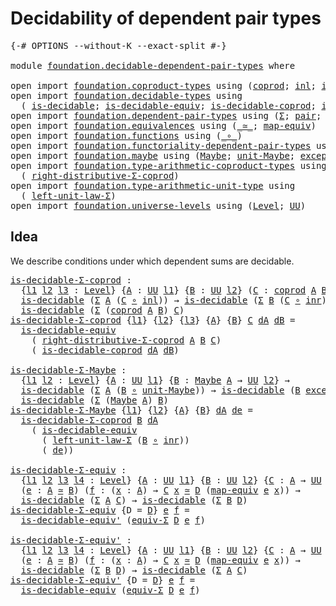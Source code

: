 # Decidability of dependent pair types

<pre class="Agda"><a id="49" class="Symbol">{-#</a> <a id="53" class="Keyword">OPTIONS</a> <a id="61" class="Pragma">--without-K</a> <a id="73" class="Pragma">--exact-split</a> <a id="87" class="Symbol">#-}</a>

<a id="92" class="Keyword">module</a> <a id="99" href="foundation.decidable-dependent-pair-types.html" class="Module">foundation.decidable-dependent-pair-types</a> <a id="141" class="Keyword">where</a>

<a id="148" class="Keyword">open</a> <a id="153" class="Keyword">import</a> <a id="160" href="foundation.coproduct-types.html" class="Module">foundation.coproduct-types</a> <a id="187" class="Keyword">using</a> <a id="193" class="Symbol">(</a><a id="194" href="foundation.coproduct-types.html#1168" class="Datatype">coprod</a><a id="200" class="Symbol">;</a> <a id="202" href="foundation.coproduct-types.html#1239" class="InductiveConstructor">inl</a><a id="205" class="Symbol">;</a> <a id="207" href="foundation.coproduct-types.html#1262" class="InductiveConstructor">inr</a><a id="210" class="Symbol">)</a>
<a id="212" class="Keyword">open</a> <a id="217" class="Keyword">import</a> <a id="224" href="foundation.decidable-types.html" class="Module">foundation.decidable-types</a> <a id="251" class="Keyword">using</a>
  <a id="259" class="Symbol">(</a> <a id="261" href="foundation.decidable-types.html#1905" class="Function">is-decidable</a><a id="273" class="Symbol">;</a> <a id="275" href="foundation.decidable-types.html#5701" class="Function">is-decidable-equiv</a><a id="293" class="Symbol">;</a> <a id="295" href="foundation.decidable-types.html#2953" class="Function">is-decidable-coprod</a><a id="314" class="Symbol">;</a> <a id="316" href="foundation.decidable-types.html#5847" class="Function">is-decidable-equiv&#39;</a><a id="335" class="Symbol">)</a>
<a id="337" class="Keyword">open</a> <a id="342" class="Keyword">import</a> <a id="349" href="foundation.dependent-pair-types.html" class="Module">foundation.dependent-pair-types</a> <a id="381" class="Keyword">using</a> <a id="387" class="Symbol">(</a><a id="388" href="foundation-core.dependent-pair-types.html#515" class="Record">Σ</a><a id="389" class="Symbol">;</a> <a id="391" href="foundation-core.dependent-pair-types.html#588" class="InductiveConstructor">pair</a><a id="395" class="Symbol">;</a> <a id="397" href="foundation-core.dependent-pair-types.html#605" class="Field">pr1</a><a id="400" class="Symbol">;</a> <a id="402" href="foundation-core.dependent-pair-types.html#617" class="Field">pr2</a><a id="405" class="Symbol">)</a>
<a id="407" class="Keyword">open</a> <a id="412" class="Keyword">import</a> <a id="419" href="foundation.equivalences.html" class="Module">foundation.equivalences</a> <a id="443" class="Keyword">using</a> <a id="449" class="Symbol">(</a><a id="450" href="foundation-core.equivalences.html#1621" class="Function Operator">_≃_</a><a id="453" class="Symbol">;</a> <a id="455" href="foundation-core.equivalences.html#1821" class="Function">map-equiv</a><a id="464" class="Symbol">)</a>
<a id="466" class="Keyword">open</a> <a id="471" class="Keyword">import</a> <a id="478" href="foundation.functions.html" class="Module">foundation.functions</a> <a id="499" class="Keyword">using</a> <a id="505" class="Symbol">(</a><a id="506" href="foundation-core.functions.html#420" class="Function Operator">_∘_</a><a id="509" class="Symbol">)</a>
<a id="511" class="Keyword">open</a> <a id="516" class="Keyword">import</a> <a id="523" href="foundation.functoriality-dependent-pair-types.html" class="Module">foundation.functoriality-dependent-pair-types</a> <a id="569" class="Keyword">using</a> <a id="575" class="Symbol">(</a><a id="576" href="foundation-core.functoriality-dependent-pair-types.html#10434" class="Function">equiv-Σ</a><a id="583" class="Symbol">)</a>
<a id="585" class="Keyword">open</a> <a id="590" class="Keyword">import</a> <a id="597" href="foundation.maybe.html" class="Module">foundation.maybe</a> <a id="614" class="Keyword">using</a> <a id="620" class="Symbol">(</a><a id="621" href="foundation.maybe.html#1449" class="Function">Maybe</a><a id="626" class="Symbol">;</a> <a id="628" href="foundation.maybe.html#1508" class="Function">unit-Maybe</a><a id="638" class="Symbol">;</a> <a id="640" href="foundation.maybe.html#1576" class="Function">exception-Maybe</a><a id="655" class="Symbol">)</a>
<a id="657" class="Keyword">open</a> <a id="662" class="Keyword">import</a> <a id="669" href="foundation.type-arithmetic-coproduct-types.html" class="Module">foundation.type-arithmetic-coproduct-types</a> <a id="712" class="Keyword">using</a>
  <a id="720" class="Symbol">(</a> <a id="722" href="foundation.type-arithmetic-coproduct-types.html#5409" class="Function">right-distributive-Σ-coprod</a><a id="749" class="Symbol">)</a>
<a id="751" class="Keyword">open</a> <a id="756" class="Keyword">import</a> <a id="763" href="foundation.type-arithmetic-unit-type.html" class="Module">foundation.type-arithmetic-unit-type</a> <a id="800" class="Keyword">using</a>
  <a id="808" class="Symbol">(</a> <a id="810" href="foundation.type-arithmetic-unit-type.html#1542" class="Function">left-unit-law-Σ</a><a id="825" class="Symbol">)</a>
<a id="827" class="Keyword">open</a> <a id="832" class="Keyword">import</a> <a id="839" href="foundation.universe-levels.html" class="Module">foundation.universe-levels</a> <a id="866" class="Keyword">using</a> <a id="872" class="Symbol">(</a><a id="873" href="Agda.Primitive.html#597" class="Postulate">Level</a><a id="878" class="Symbol">;</a> <a id="880" href="foundation-core.universe-levels.html#235" class="Primitive">UU</a><a id="882" class="Symbol">)</a>
</pre>
## Idea

We describe conditions under which dependent sums are decidable.

<pre class="Agda"><a id="is-decidable-Σ-coprod"></a><a id="972" href="foundation.decidable-dependent-pair-types.html#972" class="Function">is-decidable-Σ-coprod</a> <a id="994" class="Symbol">:</a>
  <a id="998" class="Symbol">{</a><a id="999" href="foundation.decidable-dependent-pair-types.html#999" class="Bound">l1</a> <a id="1002" href="foundation.decidable-dependent-pair-types.html#1002" class="Bound">l2</a> <a id="1005" href="foundation.decidable-dependent-pair-types.html#1005" class="Bound">l3</a> <a id="1008" class="Symbol">:</a> <a id="1010" href="Agda.Primitive.html#597" class="Postulate">Level</a><a id="1015" class="Symbol">}</a> <a id="1017" class="Symbol">{</a><a id="1018" href="foundation.decidable-dependent-pair-types.html#1018" class="Bound">A</a> <a id="1020" class="Symbol">:</a> <a id="1022" href="foundation-core.universe-levels.html#235" class="Primitive">UU</a> <a id="1025" href="foundation.decidable-dependent-pair-types.html#999" class="Bound">l1</a><a id="1027" class="Symbol">}</a> <a id="1029" class="Symbol">{</a><a id="1030" href="foundation.decidable-dependent-pair-types.html#1030" class="Bound">B</a> <a id="1032" class="Symbol">:</a> <a id="1034" href="foundation-core.universe-levels.html#235" class="Primitive">UU</a> <a id="1037" href="foundation.decidable-dependent-pair-types.html#1002" class="Bound">l2</a><a id="1039" class="Symbol">}</a> <a id="1041" class="Symbol">(</a><a id="1042" href="foundation.decidable-dependent-pair-types.html#1042" class="Bound">C</a> <a id="1044" class="Symbol">:</a> <a id="1046" href="foundation.coproduct-types.html#1168" class="Datatype">coprod</a> <a id="1053" href="foundation.decidable-dependent-pair-types.html#1018" class="Bound">A</a> <a id="1055" href="foundation.decidable-dependent-pair-types.html#1030" class="Bound">B</a> <a id="1057" class="Symbol">→</a> <a id="1059" href="foundation-core.universe-levels.html#235" class="Primitive">UU</a> <a id="1062" href="foundation.decidable-dependent-pair-types.html#1005" class="Bound">l3</a><a id="1064" class="Symbol">)</a> <a id="1066" class="Symbol">→</a>
  <a id="1070" href="foundation.decidable-types.html#1905" class="Function">is-decidable</a> <a id="1083" class="Symbol">(</a><a id="1084" href="foundation-core.dependent-pair-types.html#515" class="Record">Σ</a> <a id="1086" href="foundation.decidable-dependent-pair-types.html#1018" class="Bound">A</a> <a id="1088" class="Symbol">(</a><a id="1089" href="foundation.decidable-dependent-pair-types.html#1042" class="Bound">C</a> <a id="1091" href="foundation-core.functions.html#420" class="Function Operator">∘</a> <a id="1093" href="foundation.coproduct-types.html#1239" class="InductiveConstructor">inl</a><a id="1096" class="Symbol">))</a> <a id="1099" class="Symbol">→</a> <a id="1101" href="foundation.decidable-types.html#1905" class="Function">is-decidable</a> <a id="1114" class="Symbol">(</a><a id="1115" href="foundation-core.dependent-pair-types.html#515" class="Record">Σ</a> <a id="1117" href="foundation.decidable-dependent-pair-types.html#1030" class="Bound">B</a> <a id="1119" class="Symbol">(</a><a id="1120" href="foundation.decidable-dependent-pair-types.html#1042" class="Bound">C</a> <a id="1122" href="foundation-core.functions.html#420" class="Function Operator">∘</a> <a id="1124" href="foundation.coproduct-types.html#1262" class="InductiveConstructor">inr</a><a id="1127" class="Symbol">))</a> <a id="1130" class="Symbol">→</a>
  <a id="1134" href="foundation.decidable-types.html#1905" class="Function">is-decidable</a> <a id="1147" class="Symbol">(</a><a id="1148" href="foundation-core.dependent-pair-types.html#515" class="Record">Σ</a> <a id="1150" class="Symbol">(</a><a id="1151" href="foundation.coproduct-types.html#1168" class="Datatype">coprod</a> <a id="1158" href="foundation.decidable-dependent-pair-types.html#1018" class="Bound">A</a> <a id="1160" href="foundation.decidable-dependent-pair-types.html#1030" class="Bound">B</a><a id="1161" class="Symbol">)</a> <a id="1163" href="foundation.decidable-dependent-pair-types.html#1042" class="Bound">C</a><a id="1164" class="Symbol">)</a>
<a id="1166" href="foundation.decidable-dependent-pair-types.html#972" class="Function">is-decidable-Σ-coprod</a> <a id="1188" class="Symbol">{</a><a id="1189" href="foundation.decidable-dependent-pair-types.html#1189" class="Bound">l1</a><a id="1191" class="Symbol">}</a> <a id="1193" class="Symbol">{</a><a id="1194" href="foundation.decidable-dependent-pair-types.html#1194" class="Bound">l2</a><a id="1196" class="Symbol">}</a> <a id="1198" class="Symbol">{</a><a id="1199" href="foundation.decidable-dependent-pair-types.html#1199" class="Bound">l3</a><a id="1201" class="Symbol">}</a> <a id="1203" class="Symbol">{</a><a id="1204" href="foundation.decidable-dependent-pair-types.html#1204" class="Bound">A</a><a id="1205" class="Symbol">}</a> <a id="1207" class="Symbol">{</a><a id="1208" href="foundation.decidable-dependent-pair-types.html#1208" class="Bound">B</a><a id="1209" class="Symbol">}</a> <a id="1211" href="foundation.decidable-dependent-pair-types.html#1211" class="Bound">C</a> <a id="1213" href="foundation.decidable-dependent-pair-types.html#1213" class="Bound">dA</a> <a id="1216" href="foundation.decidable-dependent-pair-types.html#1216" class="Bound">dB</a> <a id="1219" class="Symbol">=</a>
  <a id="1223" href="foundation.decidable-types.html#5701" class="Function">is-decidable-equiv</a>
    <a id="1246" class="Symbol">(</a> <a id="1248" href="foundation.type-arithmetic-coproduct-types.html#5409" class="Function">right-distributive-Σ-coprod</a> <a id="1276" href="foundation.decidable-dependent-pair-types.html#1204" class="Bound">A</a> <a id="1278" href="foundation.decidable-dependent-pair-types.html#1208" class="Bound">B</a> <a id="1280" href="foundation.decidable-dependent-pair-types.html#1211" class="Bound">C</a><a id="1281" class="Symbol">)</a>
    <a id="1287" class="Symbol">(</a> <a id="1289" href="foundation.decidable-types.html#2953" class="Function">is-decidable-coprod</a> <a id="1309" href="foundation.decidable-dependent-pair-types.html#1213" class="Bound">dA</a> <a id="1312" href="foundation.decidable-dependent-pair-types.html#1216" class="Bound">dB</a><a id="1314" class="Symbol">)</a>

<a id="is-decidable-Σ-Maybe"></a><a id="1317" href="foundation.decidable-dependent-pair-types.html#1317" class="Function">is-decidable-Σ-Maybe</a> <a id="1338" class="Symbol">:</a>
  <a id="1342" class="Symbol">{</a><a id="1343" href="foundation.decidable-dependent-pair-types.html#1343" class="Bound">l1</a> <a id="1346" href="foundation.decidable-dependent-pair-types.html#1346" class="Bound">l2</a> <a id="1349" class="Symbol">:</a> <a id="1351" href="Agda.Primitive.html#597" class="Postulate">Level</a><a id="1356" class="Symbol">}</a> <a id="1358" class="Symbol">{</a><a id="1359" href="foundation.decidable-dependent-pair-types.html#1359" class="Bound">A</a> <a id="1361" class="Symbol">:</a> <a id="1363" href="foundation-core.universe-levels.html#235" class="Primitive">UU</a> <a id="1366" href="foundation.decidable-dependent-pair-types.html#1343" class="Bound">l1</a><a id="1368" class="Symbol">}</a> <a id="1370" class="Symbol">{</a><a id="1371" href="foundation.decidable-dependent-pair-types.html#1371" class="Bound">B</a> <a id="1373" class="Symbol">:</a> <a id="1375" href="foundation.maybe.html#1449" class="Function">Maybe</a> <a id="1381" href="foundation.decidable-dependent-pair-types.html#1359" class="Bound">A</a> <a id="1383" class="Symbol">→</a> <a id="1385" href="foundation-core.universe-levels.html#235" class="Primitive">UU</a> <a id="1388" href="foundation.decidable-dependent-pair-types.html#1346" class="Bound">l2</a><a id="1390" class="Symbol">}</a> <a id="1392" class="Symbol">→</a>
  <a id="1396" href="foundation.decidable-types.html#1905" class="Function">is-decidable</a> <a id="1409" class="Symbol">(</a><a id="1410" href="foundation-core.dependent-pair-types.html#515" class="Record">Σ</a> <a id="1412" href="foundation.decidable-dependent-pair-types.html#1359" class="Bound">A</a> <a id="1414" class="Symbol">(</a><a id="1415" href="foundation.decidable-dependent-pair-types.html#1371" class="Bound">B</a> <a id="1417" href="foundation-core.functions.html#420" class="Function Operator">∘</a> <a id="1419" href="foundation.maybe.html#1508" class="Function">unit-Maybe</a><a id="1429" class="Symbol">))</a> <a id="1432" class="Symbol">→</a> <a id="1434" href="foundation.decidable-types.html#1905" class="Function">is-decidable</a> <a id="1447" class="Symbol">(</a><a id="1448" href="foundation.decidable-dependent-pair-types.html#1371" class="Bound">B</a> <a id="1450" href="foundation.maybe.html#1576" class="Function">exception-Maybe</a><a id="1465" class="Symbol">)</a> <a id="1467" class="Symbol">→</a>
  <a id="1471" href="foundation.decidable-types.html#1905" class="Function">is-decidable</a> <a id="1484" class="Symbol">(</a><a id="1485" href="foundation-core.dependent-pair-types.html#515" class="Record">Σ</a> <a id="1487" class="Symbol">(</a><a id="1488" href="foundation.maybe.html#1449" class="Function">Maybe</a> <a id="1494" href="foundation.decidable-dependent-pair-types.html#1359" class="Bound">A</a><a id="1495" class="Symbol">)</a> <a id="1497" href="foundation.decidable-dependent-pair-types.html#1371" class="Bound">B</a><a id="1498" class="Symbol">)</a>
<a id="1500" href="foundation.decidable-dependent-pair-types.html#1317" class="Function">is-decidable-Σ-Maybe</a> <a id="1521" class="Symbol">{</a><a id="1522" href="foundation.decidable-dependent-pair-types.html#1522" class="Bound">l1</a><a id="1524" class="Symbol">}</a> <a id="1526" class="Symbol">{</a><a id="1527" href="foundation.decidable-dependent-pair-types.html#1527" class="Bound">l2</a><a id="1529" class="Symbol">}</a> <a id="1531" class="Symbol">{</a><a id="1532" href="foundation.decidable-dependent-pair-types.html#1532" class="Bound">A</a><a id="1533" class="Symbol">}</a> <a id="1535" class="Symbol">{</a><a id="1536" href="foundation.decidable-dependent-pair-types.html#1536" class="Bound">B</a><a id="1537" class="Symbol">}</a> <a id="1539" href="foundation.decidable-dependent-pair-types.html#1539" class="Bound">dA</a> <a id="1542" href="foundation.decidable-dependent-pair-types.html#1542" class="Bound">de</a> <a id="1545" class="Symbol">=</a>
  <a id="1549" href="foundation.decidable-dependent-pair-types.html#972" class="Function">is-decidable-Σ-coprod</a> <a id="1571" href="foundation.decidable-dependent-pair-types.html#1536" class="Bound">B</a> <a id="1573" href="foundation.decidable-dependent-pair-types.html#1539" class="Bound">dA</a>
    <a id="1580" class="Symbol">(</a> <a id="1582" href="foundation.decidable-types.html#5701" class="Function">is-decidable-equiv</a>
      <a id="1607" class="Symbol">(</a> <a id="1609" href="foundation.type-arithmetic-unit-type.html#1542" class="Function">left-unit-law-Σ</a> <a id="1625" class="Symbol">(</a><a id="1626" href="foundation.decidable-dependent-pair-types.html#1536" class="Bound">B</a> <a id="1628" href="foundation-core.functions.html#420" class="Function Operator">∘</a> <a id="1630" href="foundation.coproduct-types.html#1262" class="InductiveConstructor">inr</a><a id="1633" class="Symbol">))</a>
      <a id="1642" class="Symbol">(</a> <a id="1644" href="foundation.decidable-dependent-pair-types.html#1542" class="Bound">de</a><a id="1646" class="Symbol">))</a>

<a id="is-decidable-Σ-equiv"></a><a id="1650" href="foundation.decidable-dependent-pair-types.html#1650" class="Function">is-decidable-Σ-equiv</a> <a id="1671" class="Symbol">:</a>
  <a id="1675" class="Symbol">{</a><a id="1676" href="foundation.decidable-dependent-pair-types.html#1676" class="Bound">l1</a> <a id="1679" href="foundation.decidable-dependent-pair-types.html#1679" class="Bound">l2</a> <a id="1682" href="foundation.decidable-dependent-pair-types.html#1682" class="Bound">l3</a> <a id="1685" href="foundation.decidable-dependent-pair-types.html#1685" class="Bound">l4</a> <a id="1688" class="Symbol">:</a> <a id="1690" href="Agda.Primitive.html#597" class="Postulate">Level</a><a id="1695" class="Symbol">}</a> <a id="1697" class="Symbol">{</a><a id="1698" href="foundation.decidable-dependent-pair-types.html#1698" class="Bound">A</a> <a id="1700" class="Symbol">:</a> <a id="1702" href="foundation-core.universe-levels.html#235" class="Primitive">UU</a> <a id="1705" href="foundation.decidable-dependent-pair-types.html#1676" class="Bound">l1</a><a id="1707" class="Symbol">}</a> <a id="1709" class="Symbol">{</a><a id="1710" href="foundation.decidable-dependent-pair-types.html#1710" class="Bound">B</a> <a id="1712" class="Symbol">:</a> <a id="1714" href="foundation-core.universe-levels.html#235" class="Primitive">UU</a> <a id="1717" href="foundation.decidable-dependent-pair-types.html#1679" class="Bound">l2</a><a id="1719" class="Symbol">}</a> <a id="1721" class="Symbol">{</a><a id="1722" href="foundation.decidable-dependent-pair-types.html#1722" class="Bound">C</a> <a id="1724" class="Symbol">:</a> <a id="1726" href="foundation.decidable-dependent-pair-types.html#1698" class="Bound">A</a> <a id="1728" class="Symbol">→</a> <a id="1730" href="foundation-core.universe-levels.html#235" class="Primitive">UU</a> <a id="1733" href="foundation.decidable-dependent-pair-types.html#1682" class="Bound">l3</a><a id="1735" class="Symbol">}</a> <a id="1737" class="Symbol">{</a><a id="1738" href="foundation.decidable-dependent-pair-types.html#1738" class="Bound">D</a> <a id="1740" class="Symbol">:</a> <a id="1742" href="foundation.decidable-dependent-pair-types.html#1710" class="Bound">B</a> <a id="1744" class="Symbol">→</a> <a id="1746" href="foundation-core.universe-levels.html#235" class="Primitive">UU</a> <a id="1749" href="foundation.decidable-dependent-pair-types.html#1685" class="Bound">l4</a><a id="1751" class="Symbol">}</a>
  <a id="1755" class="Symbol">(</a><a id="1756" href="foundation.decidable-dependent-pair-types.html#1756" class="Bound">e</a> <a id="1758" class="Symbol">:</a> <a id="1760" href="foundation.decidable-dependent-pair-types.html#1698" class="Bound">A</a> <a id="1762" href="foundation-core.equivalences.html#1621" class="Function Operator">≃</a> <a id="1764" href="foundation.decidable-dependent-pair-types.html#1710" class="Bound">B</a><a id="1765" class="Symbol">)</a> <a id="1767" class="Symbol">(</a><a id="1768" href="foundation.decidable-dependent-pair-types.html#1768" class="Bound">f</a> <a id="1770" class="Symbol">:</a> <a id="1772" class="Symbol">(</a><a id="1773" href="foundation.decidable-dependent-pair-types.html#1773" class="Bound">x</a> <a id="1775" class="Symbol">:</a> <a id="1777" href="foundation.decidable-dependent-pair-types.html#1698" class="Bound">A</a><a id="1778" class="Symbol">)</a> <a id="1780" class="Symbol">→</a> <a id="1782" href="foundation.decidable-dependent-pair-types.html#1722" class="Bound">C</a> <a id="1784" href="foundation.decidable-dependent-pair-types.html#1773" class="Bound">x</a> <a id="1786" href="foundation-core.equivalences.html#1621" class="Function Operator">≃</a> <a id="1788" href="foundation.decidable-dependent-pair-types.html#1738" class="Bound">D</a> <a id="1790" class="Symbol">(</a><a id="1791" href="foundation-core.equivalences.html#1821" class="Function">map-equiv</a> <a id="1801" href="foundation.decidable-dependent-pair-types.html#1756" class="Bound">e</a> <a id="1803" href="foundation.decidable-dependent-pair-types.html#1773" class="Bound">x</a><a id="1804" class="Symbol">))</a> <a id="1807" class="Symbol">→</a>
  <a id="1811" href="foundation.decidable-types.html#1905" class="Function">is-decidable</a> <a id="1824" class="Symbol">(</a><a id="1825" href="foundation-core.dependent-pair-types.html#515" class="Record">Σ</a> <a id="1827" href="foundation.decidable-dependent-pair-types.html#1698" class="Bound">A</a> <a id="1829" href="foundation.decidable-dependent-pair-types.html#1722" class="Bound">C</a><a id="1830" class="Symbol">)</a> <a id="1832" class="Symbol">→</a> <a id="1834" href="foundation.decidable-types.html#1905" class="Function">is-decidable</a> <a id="1847" class="Symbol">(</a><a id="1848" href="foundation-core.dependent-pair-types.html#515" class="Record">Σ</a> <a id="1850" href="foundation.decidable-dependent-pair-types.html#1710" class="Bound">B</a> <a id="1852" href="foundation.decidable-dependent-pair-types.html#1738" class="Bound">D</a><a id="1853" class="Symbol">)</a>
<a id="1855" href="foundation.decidable-dependent-pair-types.html#1650" class="Function">is-decidable-Σ-equiv</a> <a id="1876" class="Symbol">{</a><a id="1877" class="Argument">D</a> <a id="1879" class="Symbol">=</a> <a id="1881" href="foundation.decidable-dependent-pair-types.html#1881" class="Bound">D</a><a id="1882" class="Symbol">}</a> <a id="1884" href="foundation.decidable-dependent-pair-types.html#1884" class="Bound">e</a> <a id="1886" href="foundation.decidable-dependent-pair-types.html#1886" class="Bound">f</a> <a id="1888" class="Symbol">=</a>
  <a id="1892" href="foundation.decidable-types.html#5847" class="Function">is-decidable-equiv&#39;</a> <a id="1912" class="Symbol">(</a><a id="1913" href="foundation-core.functoriality-dependent-pair-types.html#10434" class="Function">equiv-Σ</a> <a id="1921" href="foundation.decidable-dependent-pair-types.html#1881" class="Bound">D</a> <a id="1923" href="foundation.decidable-dependent-pair-types.html#1884" class="Bound">e</a> <a id="1925" href="foundation.decidable-dependent-pair-types.html#1886" class="Bound">f</a><a id="1926" class="Symbol">)</a>

<a id="is-decidable-Σ-equiv&#39;"></a><a id="1929" href="foundation.decidable-dependent-pair-types.html#1929" class="Function">is-decidable-Σ-equiv&#39;</a> <a id="1951" class="Symbol">:</a>
  <a id="1955" class="Symbol">{</a><a id="1956" href="foundation.decidable-dependent-pair-types.html#1956" class="Bound">l1</a> <a id="1959" href="foundation.decidable-dependent-pair-types.html#1959" class="Bound">l2</a> <a id="1962" href="foundation.decidable-dependent-pair-types.html#1962" class="Bound">l3</a> <a id="1965" href="foundation.decidable-dependent-pair-types.html#1965" class="Bound">l4</a> <a id="1968" class="Symbol">:</a> <a id="1970" href="Agda.Primitive.html#597" class="Postulate">Level</a><a id="1975" class="Symbol">}</a> <a id="1977" class="Symbol">{</a><a id="1978" href="foundation.decidable-dependent-pair-types.html#1978" class="Bound">A</a> <a id="1980" class="Symbol">:</a> <a id="1982" href="foundation-core.universe-levels.html#235" class="Primitive">UU</a> <a id="1985" href="foundation.decidable-dependent-pair-types.html#1956" class="Bound">l1</a><a id="1987" class="Symbol">}</a> <a id="1989" class="Symbol">{</a><a id="1990" href="foundation.decidable-dependent-pair-types.html#1990" class="Bound">B</a> <a id="1992" class="Symbol">:</a> <a id="1994" href="foundation-core.universe-levels.html#235" class="Primitive">UU</a> <a id="1997" href="foundation.decidable-dependent-pair-types.html#1959" class="Bound">l2</a><a id="1999" class="Symbol">}</a> <a id="2001" class="Symbol">{</a><a id="2002" href="foundation.decidable-dependent-pair-types.html#2002" class="Bound">C</a> <a id="2004" class="Symbol">:</a> <a id="2006" href="foundation.decidable-dependent-pair-types.html#1978" class="Bound">A</a> <a id="2008" class="Symbol">→</a> <a id="2010" href="foundation-core.universe-levels.html#235" class="Primitive">UU</a> <a id="2013" href="foundation.decidable-dependent-pair-types.html#1962" class="Bound">l3</a><a id="2015" class="Symbol">}</a> <a id="2017" class="Symbol">{</a><a id="2018" href="foundation.decidable-dependent-pair-types.html#2018" class="Bound">D</a> <a id="2020" class="Symbol">:</a> <a id="2022" href="foundation.decidable-dependent-pair-types.html#1990" class="Bound">B</a> <a id="2024" class="Symbol">→</a> <a id="2026" href="foundation-core.universe-levels.html#235" class="Primitive">UU</a> <a id="2029" href="foundation.decidable-dependent-pair-types.html#1965" class="Bound">l4</a><a id="2031" class="Symbol">}</a>
  <a id="2035" class="Symbol">(</a><a id="2036" href="foundation.decidable-dependent-pair-types.html#2036" class="Bound">e</a> <a id="2038" class="Symbol">:</a> <a id="2040" href="foundation.decidable-dependent-pair-types.html#1978" class="Bound">A</a> <a id="2042" href="foundation-core.equivalences.html#1621" class="Function Operator">≃</a> <a id="2044" href="foundation.decidable-dependent-pair-types.html#1990" class="Bound">B</a><a id="2045" class="Symbol">)</a> <a id="2047" class="Symbol">(</a><a id="2048" href="foundation.decidable-dependent-pair-types.html#2048" class="Bound">f</a> <a id="2050" class="Symbol">:</a> <a id="2052" class="Symbol">(</a><a id="2053" href="foundation.decidable-dependent-pair-types.html#2053" class="Bound">x</a> <a id="2055" class="Symbol">:</a> <a id="2057" href="foundation.decidable-dependent-pair-types.html#1978" class="Bound">A</a><a id="2058" class="Symbol">)</a> <a id="2060" class="Symbol">→</a> <a id="2062" href="foundation.decidable-dependent-pair-types.html#2002" class="Bound">C</a> <a id="2064" href="foundation.decidable-dependent-pair-types.html#2053" class="Bound">x</a> <a id="2066" href="foundation-core.equivalences.html#1621" class="Function Operator">≃</a> <a id="2068" href="foundation.decidable-dependent-pair-types.html#2018" class="Bound">D</a> <a id="2070" class="Symbol">(</a><a id="2071" href="foundation-core.equivalences.html#1821" class="Function">map-equiv</a> <a id="2081" href="foundation.decidable-dependent-pair-types.html#2036" class="Bound">e</a> <a id="2083" href="foundation.decidable-dependent-pair-types.html#2053" class="Bound">x</a><a id="2084" class="Symbol">))</a> <a id="2087" class="Symbol">→</a>
  <a id="2091" href="foundation.decidable-types.html#1905" class="Function">is-decidable</a> <a id="2104" class="Symbol">(</a><a id="2105" href="foundation-core.dependent-pair-types.html#515" class="Record">Σ</a> <a id="2107" href="foundation.decidable-dependent-pair-types.html#1990" class="Bound">B</a> <a id="2109" href="foundation.decidable-dependent-pair-types.html#2018" class="Bound">D</a><a id="2110" class="Symbol">)</a> <a id="2112" class="Symbol">→</a> <a id="2114" href="foundation.decidable-types.html#1905" class="Function">is-decidable</a> <a id="2127" class="Symbol">(</a><a id="2128" href="foundation-core.dependent-pair-types.html#515" class="Record">Σ</a> <a id="2130" href="foundation.decidable-dependent-pair-types.html#1978" class="Bound">A</a> <a id="2132" href="foundation.decidable-dependent-pair-types.html#2002" class="Bound">C</a><a id="2133" class="Symbol">)</a>
<a id="2135" href="foundation.decidable-dependent-pair-types.html#1929" class="Function">is-decidable-Σ-equiv&#39;</a> <a id="2157" class="Symbol">{</a><a id="2158" class="Argument">D</a> <a id="2160" class="Symbol">=</a> <a id="2162" href="foundation.decidable-dependent-pair-types.html#2162" class="Bound">D</a><a id="2163" class="Symbol">}</a> <a id="2165" href="foundation.decidable-dependent-pair-types.html#2165" class="Bound">e</a> <a id="2167" href="foundation.decidable-dependent-pair-types.html#2167" class="Bound">f</a> <a id="2169" class="Symbol">=</a>
  <a id="2173" href="foundation.decidable-types.html#5701" class="Function">is-decidable-equiv</a> <a id="2192" class="Symbol">(</a><a id="2193" href="foundation-core.functoriality-dependent-pair-types.html#10434" class="Function">equiv-Σ</a> <a id="2201" href="foundation.decidable-dependent-pair-types.html#2162" class="Bound">D</a> <a id="2203" href="foundation.decidable-dependent-pair-types.html#2165" class="Bound">e</a> <a id="2205" href="foundation.decidable-dependent-pair-types.html#2167" class="Bound">f</a><a id="2206" class="Symbol">)</a>
</pre>